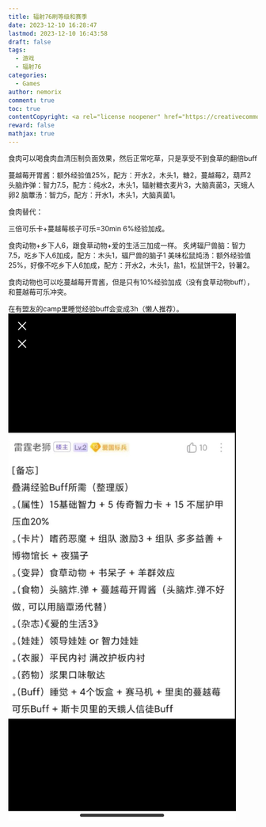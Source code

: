 ```yaml
---
title: 辐射76刷等级和赛季
date: 2023-12-10 16:28:47
lastmod: 2023-12-10 16:43:58
draft: false
tags:
  - 游戏
  - 辐射76
categories:
  - Games
author: nemorix
comment: true
toc: true
contentCopyright: <a rel="license noopener" href="https://creativecommons.org/licenses/by-nc-nd/4.0/" target="_blank">CC BY-NC-ND 4.0</a>
reward: false
mathjax: true
---
```

食肉可以喝食肉血清压制负面效果，然后正常吃草，只是享受不到食草的翻倍buff

蔓越莓开胃酱：额外经验值25%，配方：开水2，木头1，糖2，蔓越莓2，葫芦2
头脑炸弹：智力7.5，配方：纯水2，木头1，辐射糖衣麦片3，大脑真菌3，天蛾人卵2
脑蕈汤：智力5，配方：开水1，木头1，大脑真菌1。

食肉替代：

三倍可乐卡+蔓越莓核子可乐=30min 6%经验加成。

食肉动物+乡下人6，跟食草动物+爱的生活三加成一样。
炙烤辐尸兽脑：智力7.5，吃乡下人6加成，配方：木头1，辐尸兽的脑子1
美味松鼠炖汤：额外经验值25%，好像不吃乡下人6加成，配方：开水2，木头1，盐1，松鼠饼干2，铃薯2。

食肉动物也可以吃蔓越莓开胃酱，但是只有10%经验加成（没有食草动物buff），和蔓越莓可乐冲突。

在有盟友的camp里睡觉经验buff会变成3h（懒人推荐）。
![](https://raw.githubusercontent.com/nemorix/blog-img/main/d916aed02ed276a986163ebe1b631f4d.jpeg)